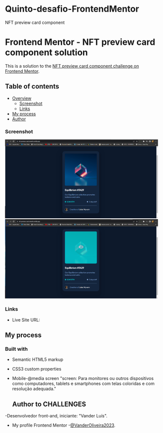 # Quinto-desafio-FrontendMentor
NFT preview card component

# Frontend Mentor - NFT preview card component solution

This is a solution to the [NFT preview card component challenge on Frontend Mentor](https://www.frontendmentor.io/challenges/nft-preview-card-component-SbdUL_w0U).  


## Table of contents
- [Overview](#overview)
  - [Screenshot](#screenshot)
  - [Links](#links)
- [My process](#my-process)
- [Author](#author)

### Screenshot
![](./images/resultado-final.png)
![](./images/resultado-final2.png)

### Links

- Live Site URL: [](https://nft-preview-card-desafio.netlify.app/)

## My process

### Built with
- Semantic HTML5 markup
- CSS3 custom properties
- Mobile-@media screen "screen: Para monitores ou outros dispositivos como computadores, tablets e smartphones com telas coloridas e com resolução adequada."

  ## Author to CHALLENGES
-Desenvolvedor front-and, iniciante: "Vander Luís".
- My profile Frontend Mentor -[@VanderOliveira2023](https://www.frontendmentor.io/profile/VanderOliveira2023).


